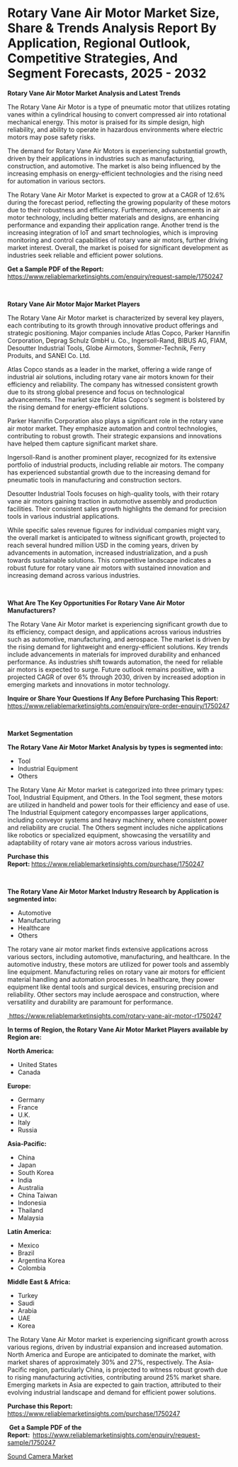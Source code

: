 <p><h1>Rotary Vane Air Motor Market Size, Share & Trends Analysis Report By Application, Regional Outlook, Competitive Strategies, And Segment Forecasts, 2025 - 2032</h1></p><p><strong>Rotary Vane Air Motor Market Analysis and Latest Trends</strong></p>
<p><p>The Rotary Vane Air Motor is a type of pneumatic motor that utilizes rotating vanes within a cylindrical housing to convert compressed air into rotational mechanical energy. This motor is praised for its simple design, high reliability, and ability to operate in hazardous environments where electric motors may pose safety risks. </p><p>The demand for Rotary Vane Air Motors is experiencing substantial growth, driven by their applications in industries such as manufacturing, construction, and automotive. The market is also being influenced by the increasing emphasis on energy-efficient technologies and the rising need for automation in various sectors.</p><p>The Rotary Vane Air Motor Market is expected to grow at a CAGR of 12.6% during the forecast period, reflecting the growing popularity of these motors due to their robustness and efficiency. Furthermore, advancements in air motor technology, including better materials and designs, are enhancing performance and expanding their application range. Another trend is the increasing integration of IoT and smart technologies, which is improving monitoring and control capabilities of rotary vane air motors, further driving market interest. Overall, the market is poised for significant development as industries seek reliable and efficient power solutions.</p></p>
<p><strong>Get a Sample PDF of the Report:&nbsp;</strong> <a href="https://www.reliablemarketinsights.com/enquiry/request-sample/1750247?utm_campaign=1937&utm_medium=2&utm_source=Github&utm_content=ia&utm_term=19022025&utm_id=rotary-vane-air-motor">https://www.reliablemarketinsights.com/enquiry/request-sample/1750247</a></p>
<p>&nbsp;</p>
<p><strong>Rotary Vane Air Motor Major Market Players</strong></p>
<p><p>The Rotary Vane Air Motor market is characterized by several key players, each contributing to its growth through innovative product offerings and strategic positioning. Major companies include Atlas Copco, Parker Hannifin Corporation, Deprag Schulz GmbH u. Co., Ingersoll-Rand, BIBUS AG, FIAM, Desoutter Industrial Tools, Globe Airmotors, Sommer-Technik, Ferry Produits, and SANEI Co. Ltd.</p><p>Atlas Copco stands as a leader in the market, offering a wide range of industrial air solutions, including rotary vane air motors known for their efficiency and reliability. The company has witnessed consistent growth due to its strong global presence and focus on technological advancements. The market size for Atlas Copco's segment is bolstered by the rising demand for energy-efficient solutions.</p><p>Parker Hannifin Corporation also plays a significant role in the rotary vane air motor market. They emphasize automation and control technologies, contributing to robust growth. Their strategic expansions and innovations have helped them capture significant market share.</p><p>Ingersoll-Rand is another prominent player, recognized for its extensive portfolio of industrial products, including reliable air motors. The company has experienced substantial growth due to the increasing demand for pneumatic tools in manufacturing and construction sectors.</p><p>Desoutter Industrial Tools focuses on high-quality tools, with their rotary vane air motors gaining traction in automotive assembly and production facilities. Their consistent sales growth highlights the demand for precision tools in various industrial applications.</p><p>While specific sales revenue figures for individual companies might vary, the overall market is anticipated to witness significant growth, projected to reach several hundred million USD in the coming years, driven by advancements in automation, increased industrialization, and a push towards sustainable solutions. This competitive landscape indicates a robust future for rotary vane air motors with sustained innovation and increasing demand across various industries.</p></p>
<p>&nbsp;</p>
<p><strong>What Are The Key Opportunities For Rotary Vane Air Motor Manufacturers?</strong></p>
<p><p>The Rotary Vane Air Motor market is experiencing significant growth due to its efficiency, compact design, and applications across various industries such as automotive, manufacturing, and aerospace. The market is driven by the rising demand for lightweight and energy-efficient solutions. Key trends include advancements in materials for improved durability and enhanced performance. As industries shift towards automation, the need for reliable air motors is expected to surge. Future outlook remains positive, with a projected CAGR of over 6% through 2030, driven by increased adoption in emerging markets and innovations in motor technology.</p></p>
<p><strong>Inquire or Share Your Questions If Any Before Purchasing This Report:</strong> <a href="https://www.reliablemarketinsights.com/enquiry/pre-order-enquiry/1750247?utm_campaign=1937&utm_medium=2&utm_source=Github&utm_content=ia&utm_term=19022025&utm_id=rotary-vane-air-motor">https://www.reliablemarketinsights.com/enquiry/pre-order-enquiry/1750247</a></p>
<p>&nbsp;</p>
<p><strong>Market Segmentation</strong></p>
<p><strong>The Rotary Vane Air Motor Market Analysis by types is segmented into:</strong></p>
<p><ul><li>Tool</li><li>Industrial Equipment</li><li>Others</li></ul></p>
<p><p>The Rotary Vane Air Motor market is categorized into three primary types: Tool, Industrial Equipment, and Others. In the Tool segment, these motors are utilized in handheld and power tools for their efficiency and ease of use. The Industrial Equipment category encompasses larger applications, including conveyor systems and heavy machinery, where consistent power and reliability are crucial. The Others segment includes niche applications like robotics or specialized equipment, showcasing the versatility and adaptability of rotary vane air motors across various industries.</p></p>
<p><strong>Purchase this Report:&nbsp;</strong><a href="https://www.reliablemarketinsights.com/purchase/1750247?utm_campaign=1937&utm_medium=2&utm_source=Github&utm_content=ia&utm_term=19022025&utm_id=rotary-vane-air-motor">https://www.reliablemarketinsights.com/purchase/1750247</a></p>
<p>&nbsp;</p>
<p><strong>The Rotary Vane Air Motor Market Industry Research by Application is segmented into:</strong></p>
<p><ul><li>Automotive</li><li>Manufacturing</li><li>Healthcare</li><li>Others</li></ul></p>
<p><p>The rotary vane air motor market finds extensive applications across various sectors, including automotive, manufacturing, and healthcare. In the automotive industry, these motors are utilized for power tools and assembly line equipment. Manufacturing relies on rotary vane air motors for efficient material handling and automation processes. In healthcare, they power equipment like dental tools and surgical devices, ensuring precision and reliability. Other sectors may include aerospace and construction, where versatility and durability are paramount for performance.</p></p>
<p><a href="https://www.reliablemarketinsights.com/rotary-vane-air-motor-r1750247?utm_campaign=1937&utm_medium=2&utm_source=Github&utm_content=ia&utm_term=19022025&utm_id=rotary-vane-air-motor">&nbsp;https://www.reliablemarketinsights.com/rotary-vane-air-motor-r1750247</a></p>
<p><strong>In terms of Region, the Rotary Vane Air Motor Market Players available by Region are:</strong></p>
<p>
    <p> <strong> North America: </strong>
        <ul>
            <li>United States</li>
            <li>Canada</li>
        </ul>
        </p> 
    <p> <strong> Europe: </strong>
        <ul>
            <li>Germany</li>
            <li>France</li>
            <li>U.K.</li>
            <li>Italy</li>
            <li>Russia</li>
        </ul>
        </p> 
    <p> <strong> Asia-Pacific: </strong>
        <ul>
            <li>China</li>
            <li>Japan</li>
            <li>South Korea</li>
            <li>India</li>
            <li>Australia</li>
            <li>China Taiwan</li>
            <li>Indonesia</li>
            <li>Thailand</li>
            <li>Malaysia</li>
        </ul>
        </p> 
    <p> <strong> Latin America: </strong>
        <ul>
            <li>Mexico</li>
            <li>Brazil</li>
            <li>Argentina Korea</li>
            <li>Colombia</li>
        </ul>
        </p> 
    <p> <strong> Middle East & Africa: </strong>
        <ul>
            <li>Turkey</li>
            <li>Saudi</li>
            <li>Arabia</li>
            <li>UAE</li>
            <li>Korea</li>
        </ul>
    </p>
    </p>
<p><p>The Rotary Vane Air Motor market is experiencing significant growth across various regions, driven by industrial expansion and increased automation. North America and Europe are anticipated to dominate the market, with market shares of approximately 30% and 27%, respectively. The Asia-Pacific region, particularly China, is projected to witness robust growth due to rising manufacturing activities, contributing around 25% market share. Emerging markets in Asia are expected to gain traction, attributed to their evolving industrial landscape and demand for efficient power solutions.</p></p>
<p><strong>Purchase this Report: </strong><a href="https://www.reliablemarketinsights.com/purchase/1750247?utm_campaign=1937&utm_medium=2&utm_source=Github&utm_content=ia&utm_term=19022025&utm_id=rotary-vane-air-motor">https://www.reliablemarketinsights.com/purchase/1750247</a></p>
<p>&nbsp;<strong>Get a Sample PDF of the Report:&nbsp;&nbsp;</strong><a href="https://www.reliablemarketinsights.com/enquiry/request-sample/1750247?utm_campaign=1937&utm_medium=2&utm_source=Github&utm_content=ia&utm_term=19022025&utm_id=rotary-vane-air-motor">https://www.reliablemarketinsights.com/enquiry/request-sample/1750247</a></p>
<p><strong></strong></p>
<p><p><a href="https://github.com/bmorecock/Market-Research-Report-List-6/blob/main/sound-camera-market.md?utm_campaign=1937&utm_medium=2&utm_source=Github&utm_content=ia&utm_term=19022025&utm_id=rotary-vane-air-motor">Sound Camera Market</a></p></p>